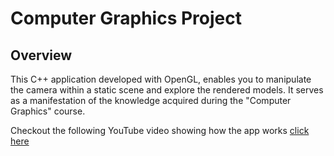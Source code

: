 # Computer Graphics Project
## Overview
This C++ application developed with OpenGL, enables you to manipulate the camera within a static scene and explore the rendered models. It serves as a manifestation of the knowledge acquired during the "Computer Graphics" course.

Checkout the following YouTube video showing how the app works
[click here](https://www.youtube.com/watch?v=cfxO8ZMEcRg)
